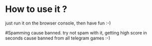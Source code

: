 # How to use it ?
just run it on the browser console, then have fun :-)

#Spamming cause banned.
try not spam with it, getting high score in seconds cause banned from all telegram games :-)
